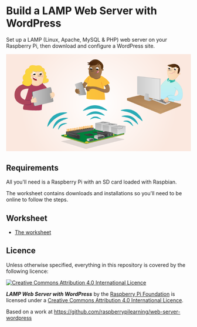 # Build a LAMP Web Server with WordPress

Set up a LAMP (Linux, Apache, MySQL & PHP) web server on your Raspberry Pi, then download and configure a WordPress site.

![Build a LAMP Web Server with WordPress](cover.png)

## Requirements

All you'll need is a Raspberry Pi with an SD card loaded with Raspbian.

The worksheet contains downloads and installations so you'll need to be online to follow the steps.

## Worksheet

- [The worksheet](worksheet.md)

## Licence

Unless otherwise specified, everything in this repository is covered by the following licence:

[![Creative Commons Attribution 4.0 International Licence](http://i.creativecommons.org/l/by-sa/4.0/88x31.png)](http://creativecommons.org/licenses/by-sa/4.0/)

***LAMP Web Server with WordPress*** by the [Raspberry Pi Foundation](https://www.raspberrypi.org/) is licensed under a [Creative Commons Attribution 4.0 International Licence](http://creativecommons.org/licenses/by-sa/4.0/).

Based on a work at https://github.com/raspberrypilearning/web-server-wordpress
